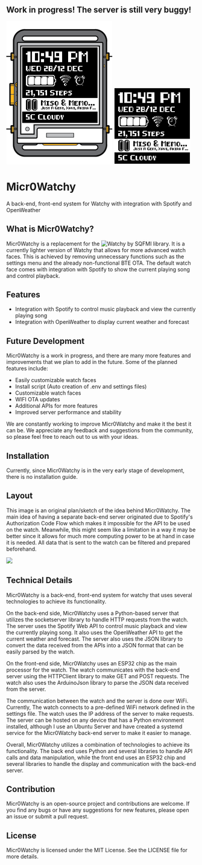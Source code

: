 ## Work in progress! The server is still very buggy!

![](/Concept/Micr0Watchy.png)
![](/Concept/Watchy.png)

# Micr0Watchy
A back-end, front-end system for Watchy with integration with Spotify and OpenWeather

## What is Micr0Watchy?
Micr0Watchy is a replacement for the ![Watchy by SQFMI](https://github.com/sqfmi/Watchy) library. It is a currently lighter version of Watchy that allows for more advanced watch faces. This is achieved by removing unnecessary functions such as the settings menu and the already non-functional BTE OTA. The default watch face comes with integration with Spotify to show the current playing song and control playback.

## Features
- Integration with Spotify to control music playback and view the currently playing song
- Integration with OpenWeather to display current weather and forecast

## Future Development
Micr0Watchy is a work in progress, and there are many more features and improvements that we plan to add in the future. Some of the planned features include:

- Easily customizable watch faces
- Install script (Auto creation of .env and settings files)
- Customizable watch faces
- WIFI OTA updates
- Additional APIs for more features
- Improved server performance and stability

We are constantly working to improve Micr0Watchy and make it the best it can be. We appreciate any feedback and suggestions from the community, so please feel free to reach out to us with your ideas.

## Installation
Currently, since Micr0Watchy is in the very early stage of development, there is no installation guide.

## Layout
This image is an original plan/sketch of the idea behind Micr0Watchy. The main idea of having a separate back-end server originated due to Spotify's Authorization Code Flow which makes it impossible for the API to be used on the watch. Meanwhile, this might seem like a limitation in a way it may be better since it allows for much more computing power to be at hand in case it is needed. All data that is sent to the watch can be filtered and prepared beforehand.

<img src='https://user-images.githubusercontent.com/26364458/212608119-7944b8f6-bbf1-4d9d-b287-bb81564ebc6e.png' width='400'>

## Technical Details
Micr0Watchy is a back-end, front-end system for watchy that uses several technologies to achieve its functionality.

On the back-end side, Micr0Watchy uses a Python-based server that utilizes the socketserver library to handle HTTP requests from the watch. The server uses the Spotify Web API to control music playback and view the currently playing song. It also uses the OpenWeather API to get the current weather and forecast. The server also uses the JSON library to convert the data received from the APIs into a JSON format that can be easily parsed by the watch.

On the front-end side, Micr0Watchy uses an ESP32 chip as the main processor for the watch. The watch communicates with the back-end server using the HTTPClient library to make GET and POST requests. The watch also uses the ArduinoJson library to parse the JSON data received from the server.

The communication between the watch and the server is done over WiFi. Currently, The watch connects to a pre-defined WiFi network defined in the settings file. The watch uses the IP address of the server to make requests. The server can be hosted on any device that has a Python environment installed, although I use an Ubuntu Server and have created a systemd service for the Micr0Watchy back-end server to make it easier to manage.

Overall, Micr0Watchy utilizes a combination of technologies to achieve its functionality. The back end uses Python and several libraries to handle API calls and data manipulation, while the front end uses an ESP32 chip and several libraries to handle the display and communication with the back-end server.

## Contribution
Micr0Watchy is an open-source project and contributions are welcome. If you find any bugs or have any suggestions for new features, please open an issue or submit a pull request.

## License
Micr0Watchy is licensed under the MIT License. See the LICENSE file for more details.

